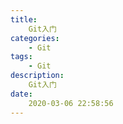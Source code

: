 ```yaml
---
title:
    Git入门
categories:
    - Git
tags:
    - Git
description:
    Git入门
date:
    2020-03-06 22:58:56
---
```

